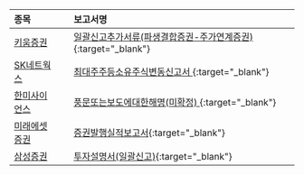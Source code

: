 | **종목** |      |**보고서명** |
| :------- | :--- |:----------- |
| [키움증권](/039490/#dart) | | [일괄신고추가서류(파생결합증권-주가연계증권)](https://dart.fss.or.kr/dsaf001/main.do?rcpNo=20240905000236){:target="_blank"} |
| [SK네트웍스](/001740/#dart) | | [최대주주등소유주식변동신고서              ](https://dart.fss.or.kr/dsaf001/main.do?rcpNo=20240905800245){:target="_blank"} |
| [한미사이언스](/008930/#dart) | | [풍문또는보도에대한해명(미확정)              ](https://dart.fss.or.kr/dsaf001/main.do?rcpNo=20240905800231){:target="_blank"} |
| [미래에셋증권](/006800/#dart) | | [증권발행실적보고서](https://dart.fss.or.kr/dsaf001/main.do?rcpNo=20240905000226){:target="_blank"} |
| [삼성증권](/016360/#dart) | | [투자설명서(일괄신고)](https://dart.fss.or.kr/dsaf001/main.do?rcpNo=20240905000213){:target="_blank"} |